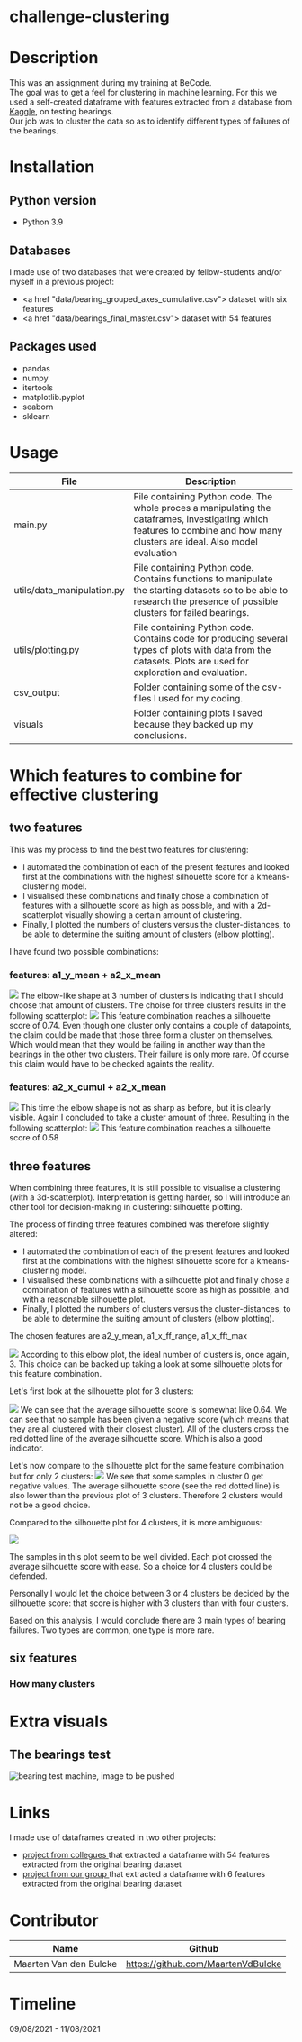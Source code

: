 # challenge-clustering


# Description
  This was an assignment during my training at BeCode.  
  The goal was to get a feel for clustering in machine learning.
  For this we used a self-created dataframe with features extracted from a database from <a href="https://www.kaggle.com/isaienkov/bearing-classification" target="_blank">Kaggle</a>, on testing bearings.  
  Our job was to cluster the data so as to identify different types of failures of the bearings. 
  
  
# Installation
## Python version
* Python 3.9

## Databases
I made use of two databases that were created by fellow-students and/or myself in a previous project: 
* <a href "data/bearing_grouped_axes_cumulative.csv"> dataset with six features </a>
* <a href "data/bearings_final_master.csv"> dataset with 54 features </a> 

## Packages used
* pandas
* numpy
* itertools
* matplotlib.pyplot
* seaborn
* sklearn


# Usage
| File                        | Description                                                     |
|-----------------------------|-----------------------------------------------------------------|
| main.py                   | File containing Python code. The whole proces a manipulating the dataframes, investigating which features to combine and how many clusters are ideal. Also model evaluation |
| utils/data_manipulation.py | File containing Python code. Contains functions to manipulate the starting datasets so to be able to research the presence of possible clusters for failed bearings. |
| utils/plotting.py           | File containing Python code. Contains code for producing several types of plots with data from the datasets. Plots are used for exploration and evaluation. |
| csv_output                  | Folder containing some of the csv-files I used for my coding. |
| visuals                     | Folder containing plots I saved because they backed up my conclusions. |

# Which features to combine for effective clustering
## two features
This was my process to find the best two features for clustering: 
* I automated the combination of each of the present features and looked first at the combinations with the highest silhouette score for a kmeans-clustering model. 
* I visualised these combinations and finally chose a combination of features with a silhouette score as high as possible, and with a 2d-scatterplot visually showing a certain amount of clustering. 
* Finally, I plotted the numbers of clusters versus the cluster-distances, to be able to determine the suiting amount of clusters (elbow plotting). 

I have found two possible combinations: 
### features: a1_y_mean + a2_x_mean

![](visuals/kmeans_model_on_features_a1_y_mean_and_a2_x_mean.png)
The elbow-like shape at 3 number of clusters is indicating that I should choose that amount of clusters. 
The choise for three clusters results in the following scatterplot: 
![](visuals/kmeans_2d_scatter_a1ymean_a2xmean.PNG)
This feature combination reaches a silhouette score of 0.74. Even though one cluster only contains a couple of datapoints, the claim could be made that those three form a cluster on themselves. Which would mean that they would be failing in another way than the bearings in the other two clusters. Their failure is only more rare. Of course this claim would have to be checked againts the reality. 

### features: a2_x_cumul + a2_x_mean
![](visuals/2.elbow_kmeans_second_option.PNG)
This time the elbow shape is not as sharp as before, but it is clearly visible. Again I concluded to take a cluster amount of three. Resulting in the following scatterplot: 
![](visuals/2.scatterplot_kmeans_second_option.PNG)
This feature combination reaches a silhouette score of 0.58


## three features
When combining three features, it is still possible to visualise a clustering (with a 3d-scatterplot). Interpretation is getting harder, so I will introduce an other tool for decision-making in clustering: silhouette plotting.

The process of finding three features combined was therefore slightly altered: 
* I automated the combination of each of the present features and looked first at the combinations with the highest silhouette score for a kmeans-clustering model.
* I visualised these combinations with a silhouette plot and finally chose a combination of features with a silhouette score as high as possible, and with a reasonable silhouette plot.
* Finally, I plotted the numbers of clusters versus the cluster-distances, to be able to determine the suiting amount of clusters (elbow plotting).

The chosen features are a2_y_mean, a1_x_ff_range, a1_x_fft_max

![](visuals/3.elbow_three_features.PNG)
According to this elbow plot, the ideal number of clusters is, once again, 3. 
This choice can be backed up taking a look at some silhouette plots for this feature combination. 

Let's first look at the silhouette plot for 3 clusters: 

![](visuals/3.silhouette_plot_3_clusters.PNG)
We can see that the average silhouette score is somewhat like 0.64. We can see that no sample has been given a negative score (which means that they are all clustered with their closest cluster). All of the clusters cross the red dotted line of the average silhouette score. Which is also a good indicator. 

Let's now compare to the silhouette plot for the same feature combination but for only 2 clusters: 
![](visuals/3.silhouette_plot_2_clusters.PNG)
We see that some samples in cluster 0 get negative values. The average silhouette score (see the red dotted line) is also lower than the previous plot of 3 clusters. 
Therefore 2 clusters would not be a good choice. 

Compared to the silhouette plot for 4 clusters, it is more ambiguous: 

![](visuals/3.silhouette_plot_4_clusters.PNG)

The samples in this plot seem to be well divided. Each plot crossed the average silhouette score with ease. So a choice for 4 clusters could be defended. 

Personally I would let the choice between 3 or 4 clusters be decided by the silhouette score: that score is higher with 3 clusters than with four clusters. 

Based on this analysis, I would conclude there are 3 main types of bearing failures. Two types are common, one type is more rare. 



## six features
### How many clusters



# Extra visuals

## The bearings test
![bearing test machine, image to be pushed](visuals/bearing_test_machine_set_up.jpg)


# Links 
I made use of dataframes created in two other projects: 

* <a href="https://github.com/ltadrummond/challenge-clustering" target="_blank"> project from collegues </a> that extracted a dataframe with 54 features extracted from the original bearing dataset
* <a href="https://github.com/Roldan87/challenge-classification" target="_blank"> project from our group </a> that extracted a dataframe with 6 features extracted from the original bearing dataset

# Contributor
| Name                  | Github                                 |
|-----------------------|----------------------------------------|
| Maarten Van den Bulcke           | https://github.com/MaartenVdBulcke       |


# Timeline
09/08/2021 - 11/08/2021
